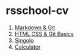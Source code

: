 # rsschool-cv
1. [Markdown & Git](https://azubik1982.github.io/rsschool-cv/cv)
2. [HTML,CSS & Git Basics](https://azubik1982.github.io/rsschool-cv/index.html)
3. [Singolo](https://azubik1982.github.io/Singolo/index.html)
4. [Calculator](https://azubik1982.github.io/calculator/index.html)
